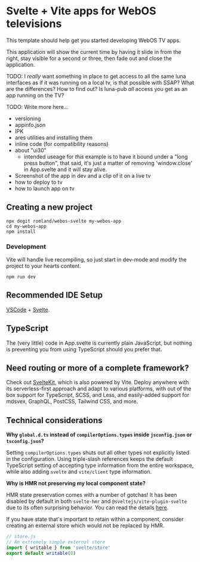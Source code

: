 # Svelte + Vite apps for WebOS televisions

This template should help get you started developing WebOS TV apps.

This application will show the current time by having it slide in from the right, stay visible for a second or three, then fade out and close the application.

TODO: I _really_ want something in place to get access to all the same luna interfaces as if it was running on a local tv, is that possible with SSAP? What are the differences? How to find out? Is luna-pub _all_ access you get as an app running on the TV?

TODO: Write more here...
- versioning
- appinfo.json
- IPK
- ares utilities and installing them
- inline code (for compatibility reasons)
- about "ui30"
	- intended useage for _this_ example is to have it bound under a "long press button", that said, it's just a matter of removing 'window.close' in App.svelte and it will stay alive.
- Screenshot of the app in dev and a clip of it on a live tv
- how to deploy to tv
- how to launch app on tv

## Creating a new project
```
npx degit romland/webos-svelte my-webos-app
cd my-webos-app
npm install
```

### Development
Vite will handle live recompiling, so just start in dev-mode and modify the project to your hearts content.
```
npm run dev
```

## Recommended IDE Setup

[VSCode](https://code.visualstudio.com/) + [Svelte](https://marketplace.visualstudio.com/items?itemName=svelte.svelte-vscode).

## TypeScript

The (very little) code in App.svelte is currently plain JavaScript, but nothing is preventing you from using TypeScript should you prefer that.

## Need routing or more of a complete framework?

Check out [SvelteKit](https://github.com/sveltejs/kit#readme), which is also powered by Vite. Deploy anywhere with its serverless-first approach and adapt to various platforms, with out of the box support for TypeScript, SCSS, and Less, and easily-added support for mdsvex, GraphQL, PostCSS, Tailwind CSS, and more.

## Technical considerations

**Why `global.d.ts` instead of `compilerOptions.types` inside `jsconfig.json` or `tsconfig.json`?**

Setting `compilerOptions.types` shuts out all other types not explicitly listed in the configuration. Using triple-slash references keeps the default TypeScript setting of accepting type information from the entire workspace, while also adding `svelte` and `vite/client` type information.

**Why is HMR not preserving my local component state?**

HMR state preservation comes with a number of gotchas! It has been disabled by default in both `svelte-hmr` and `@sveltejs/vite-plugin-svelte` due to its often surprising behavior. You can read the details [here](https://github.com/rixo/svelte-hmr#svelte-hmr).

If you have state that's important to retain within a component, consider creating an external store which would not be replaced by HMR.

```js
// store.js
// An extremely simple external store
import { writable } from 'svelte/store'
export default writable(0)
```
